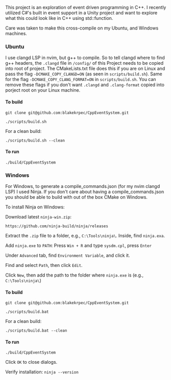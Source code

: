 This project is an exploration of event driven programming in C++. I recently utilized C#'s built in event support in a Unity project and want to explore what this could look like in C++ using std::function.


Care was taken to make this cross-compile on my Ubuntu, and Windows machines. 

### Ubuntu
I use clangd LSP in nvim, but g++ to compile. So to tell clangd where to find g++ headers, the `.clangd` file in `/config/` of this Project needs to be copied into root of project. The CMakeLists.txt file does this if you are on Linux and pass the flag `-DCMAKE_COPY_CLANGD=ON` (as seen in `scripts/build.sh`). Same for the flag `-DCMAKE_COPY_CLANG_FORMAT=ON` in `scripts/build.sh`. You can remove these flags if you don't want `.clangd` and `.clang-format` copied into porject root on your Linux machine.

#### To build
```
git clone git@github.com:blakekrpec/CppEventSystem.git
```

```
./scripts/build.sh
```

For a clean build:
```
./scripts/build.sh --clean
```

#### To run
```
./build/CppEventSystem
```

### Windows
For Windows, to generate a compile_commands.json (for my nvim clangd LSP) I used Ninja. If you don't care about having a compile_commands.json you should be able to build with out of the box CMake on Windows.

To install Ninja on Windows:

Download latest `ninja-win.zip`:
```
https://github.com/ninja-build/ninja/releases
```

Extract the `.zip` file to a folder, e.g., `C:\Tools\ninja\`. Inside, find `ninja.exa`.

Add `ninja.exe` to `PATH`: Press `Win + R` and type `sysdm.cpl`, press `Enter`

Under `Advanced` tab, find `Environment Variable`, and click it.

Find and select `Path`, then click `Edit`.

Click `New`, then add the path to the folder where `ninja.exe` is (e.g., `C:\Tools\ninja\`)

#### To build

```
git clone git@github.com:blakekrpec/CppEventSystem.git
```

```
./scripts/build.bat
```

For a clean build:
```
./scripts/build.bat --clean
```

#### To run
```
./build/CppEventSystem
```


Click `OK` to close dialogs.

Verify installation: `ninja --version`

